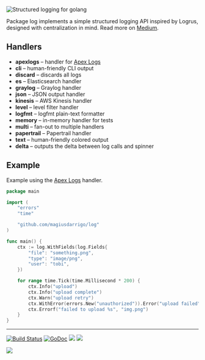 
![Structured logging for golang](assets/title.png)

Package log implements a simple structured logging API inspired by Logrus, designed with centralization in mind. Read more on [Medium](https://medium.com/@tjholowaychuk/apex-log-e8d9627f4a9a#.rav8yhkud).

## Handlers

- __apexlogs__ – handler for [Apex Logs](https://apex.sh/logs/)
- __cli__ – human-friendly CLI output
- __discard__ – discards all logs
- __es__ – Elasticsearch handler
- __graylog__ – Graylog handler
- __json__ – JSON output handler
- __kinesis__ – AWS Kinesis handler
- __level__ – level filter handler
- __logfmt__ – logfmt plain-text formatter
- __memory__ – in-memory handler for tests
- __multi__ – fan-out to multiple handlers
- __papertrail__ – Papertrail handler
- __text__ – human-friendly colored output
- __delta__ – outputs the delta between log calls and spinner

## Example

Example using the [Apex Logs](https://apex.sh/logs/) handler.

```go
package main

import (
	"errors"
	"time"

	"github.com/magiusdarrigo/log"
)

func main() {
	ctx := log.WithFields(log.Fields{
		"file": "something.png",
		"type": "image/png",
		"user": "tobi",
	})

	for range time.Tick(time.Millisecond * 200) {
		ctx.Info("upload")
		ctx.Info("upload complete")
		ctx.Warn("upload retry")
		ctx.WithError(errors.New("unauthorized")).Error("upload failed")
		ctx.Errorf("failed to upload %s", "img.png")
	}
}
```

---

[![Build Status](https://semaphoreci.com/api/v1/projects/d8a8b1c0-45b0-4b89-b066-99d788d0b94c/642077/badge.svg)](https://semaphoreci.com/tj/log)
[![GoDoc](https://godoc.org/github.com/magiusdarrigo/log?status.svg)](https://godoc.org/github.com/magiusdarrigo/log)
![](https://img.shields.io/badge/license-MIT-blue.svg)
![](https://img.shields.io/badge/status-stable-green.svg)

<a href="https://apex.sh"><img src="http://tjholowaychuk.com:6000/svg/sponsor"></a>

